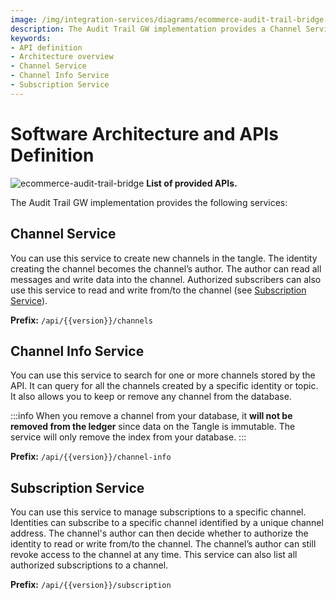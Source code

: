 ```yaml
---
image: /img/integration-services/diagrams/ecommerce-audit-trail-bridge.jpeg
description: The Audit Trail GW implementation provides a Channel Service, a Channel Info Service, and a Subscription Service.
keywords:
- API definition
- Architecture overview
- Channel Service
- Channel Info Service
- Subscription Service
---
```

# Software Architecture and APIs Definition

![ecommerce-audit-trail-bridge](/img/integration-services/diagrams/ecommerce-audit-trail-bridge.jpeg)
**List of provided APIs.**

The Audit Trail GW implementation provides the following services:

## Channel Service

You can use this service to create new channels in the tangle. The identity creating the channel becomes the channel’s
author. The author can read all messages and write data into the channel. Authorized subscribers can also use this
service to read and write from/to the channel (see [Subscription Service](#subscription-service)).

__Prefix:__ `/api/{{version}}/channels`

## Channel Info Service

You can use this service to search for one or more channels stored by the API. It can query for all the channels created
by a specific identity or topic. It also allows you to keep or remove any channel from the database.

:::info When you remove a channel from your database, it **will not be removed from the ledger** since data on the
Tangle is immutable. The service will only remove the index from your database.
:::

__Prefix:__ `/api/{{version}}/channel-info`

## Subscription Service

You can use this service to manage subscriptions to a specific channel. Identities can subscribe to a specific channel
identified by a unique channel address. The channel's author can then decide whether to authorize the identity to read
or write from/to the channel. The channel’s author can still revoke access to the channel at any time. This service can
also list all authorized subscriptions to a channel.

__Prefix:__ `/api/{{version}}/subscription`

